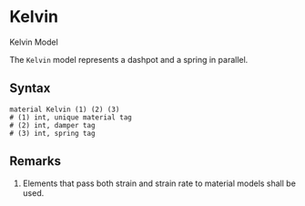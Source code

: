 # Kelvin

Kelvin Model

The `Kelvin` model represents a dashpot and a spring in parallel.

## Syntax

```
material Kelvin (1) (2) (3)
# (1) int, unique material tag
# (2) int, damper tag
# (3) int, spring tag
```

## Remarks

1. Elements that pass both strain and strain rate to material models shall be used.
